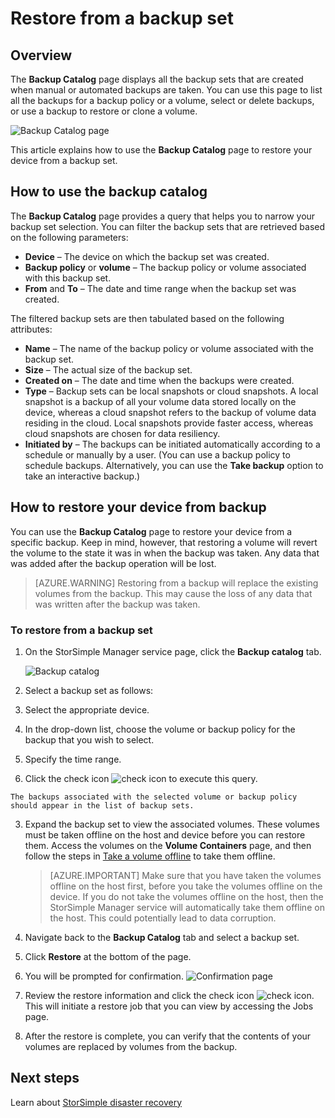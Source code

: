 <properties 
   pageTitle="Restore your StorSimple device from a backup set"
   description="Explains how to restore your device from a backup set."
   services="storsimple"
   documentationCenter="NA"
   authors="SharS"
   manager="adinah"
   editor="tysonn" />
<tags 
   ms.service="storsimple"
   ms.devlang="NA"
   ms.topic="article"
   ms.tgt_pltfrm="NA"
   ms.workload="TBD"
   ms.date="04/09/2015"
   ms.author="v-sharos" />

# Restore from a backup set

## Overview

The **Backup Catalog** page displays all the backup sets that are created when manual or automated backups are taken. You can use this page to list all the backups for a backup policy or a volume, select or delete backups, or use a backup to restore or clone a volume.

 ![Backup Catalog page](./media/storsimple-restore-from-backup-set/HCS_BackupCatalog.png)

This article explains how to use the **Backup Catalog** page to restore your device from a backup set.

## How to use the backup catalog 

The **Backup Catalog** page provides a query that helps you to narrow your backup set selection. You can filter the backup sets that are retrieved based on the following parameters:

- **Device** – The device on which the backup set was created.
- **Backup policy** or **volume** – The backup policy or volume associated with this backup set.
- **From** and **To** – The date and time range when the backup set was created.

The filtered backup sets are then tabulated based on the following attributes:

- **Name** – The name of the backup policy or volume associated with the backup set.
- **Size** – The actual size of the backup set.
- **Created on** – The date and time when the backups were created. 
- **Type** – Backup sets can be local snapshots or cloud snapshots. A local snapshot is a backup of all your volume data stored locally on the device, whereas a cloud snapshot refers to the backup of volume data residing in the cloud. Local snapshots provide faster access, whereas cloud snapshots are chosen for data resiliency.
- **Initiated by** – The backups can be initiated automatically according to a schedule or manually by a user. (You can use a backup policy to schedule backups. Alternatively, you can use the **Take backup** option to take an interactive backup.)

## How to restore your device from backup

You can use the **Backup Catalog** page to restore your device from a specific backup. Keep in mind, however, that restoring a volume will revert the volume to the state it was in when the backup was taken. Any data that was added after the backup operation will be lost.

> [AZURE.WARNING] Restoring from a backup will replace the existing volumes from the backup. This may cause the loss of any data that was written after the backup was taken.

### To restore from a backup set

1. On the StorSimple Manager service page, click the **Backup catalog** tab.

    ![Backup catalog](./media/storsimple-restore-from-backup-set/HCS_Restore.png)

2. Select a backup set as follows:
  1. Select the appropriate device.
  2. In the drop-down list, choose the volume or backup policy for the backup that you wish to select.
  3. Specify the time range.
  4. Click the check icon ![check icon](./media/storsimple-restore-from-backup-set/HCS_CheckIcon.png) to execute this query.
 
    The backups associated with the selected volume or backup policy should appear in the list of backup sets.

3. Expand the backup set to view the associated volumes. These volumes must be taken offline on the host and device before you can restore them. Access the volumes on the **Volume Containers** page, and then follow the steps in [Take a volume offline](storsimple-manage-volumes.md#take-a-volume-offline) to take them offline.

    >  [AZURE.IMPORTANT] Make sure that you have taken the volumes offline on the host first, before you take the volumes offline on the device. If you do not take the volumes offline on the host, then the StorSimple Manager service will automatically take them offline on the host. This could potentially lead to data corruption.

4. Navigate back to the **Backup Catalog** tab and select a backup set.

5. Click **Restore** at the bottom of the page.

6. You will be prompted for confirmation. 
   ![Confirmation page](./media/storsimple-restore-from-backup-set/HCS_ConfirmRestore.png)

7. Review the restore information and click the check icon ![check icon](./media/storsimple-restore-from-backup-set/HCS_CheckIcon.png). This will initiate a restore job that you can view by accessing the Jobs page. 

8. After the restore is complete, you can verify that the contents of your volumes are replaced by volumes from the backup.

## Next steps

Learn about [StorSimple disaster recovery](storsimple-disaster-recovery.md)
